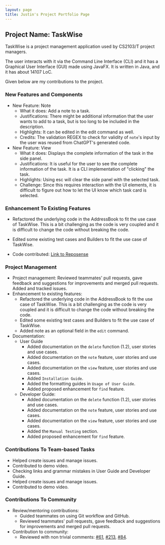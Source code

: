 ```yaml
---
layout: page
title: Justin's Project Portfolio Page
---
```


## Project Name: TaskWise

TaskWise is a project management application used by CS2103/T project managers.

The user interacts with it via the Command Line Interface (CLI) and it has a Graphical User
Interface (GUI) made using JavaFX. It is written in Java, and it has about 14107 LoC.

Given below are my contributions to the project.

### New Features and Components

* New Feature: Note
    * What it does: Add a note to a task.
    * Justifications: There might be additional information that the user wants to add to a task, but is too long to be included in the description.
    * Highlights: It can be edited in the edit command as well.
    * Credits: The validation REGEX to check for validity of `note`'s input by the user was reused from ChatGPT's
      generated code.
* New Feature: View
    * What it does: Displays the complete information of the task in the side panel.
    * Justifications: It is useful for the user to see the complete information of the task. It is a CLI implementation of "clicking" the task.
    * Highlights: Using esc will clear the side panel with the selected task.
    * Challenge: Since this requires interaction with the UI elements, it is difficult to figure out how to let the UI know which task card is selected.

### Enhancement To Existing Features

* Refactored the underlying code in the AddressBook to fit the use case of TaskWise. This is a bit challenging as the
      code is very coupled and it is difficult to change the code without breaking the code.
* Edited some existing test cases and Builders to fit the use case of TaskWise.


* Code contributed: [Link to Reposense](https://nus-cs2103-ay2324s1.github.io/tp-dashboard/?search=&sort=groupTitle&sortWithin=title&timeframe=commit&mergegroup=&groupSelect=groupByRepos&breakdown=true&checkedFileTypes=docs~functional-code~test-code&since=2023-09-22&tabOpen=true&tabType=authorship&tabAuthor=JCSnap&tabRepo=AY2324S1-CS2103T-T17-1%2Ftp%5Bmaster%5D&authorshipIsMergeGroup=false&authorshipFileTypes=docs~functional-code~test-code&authorshipIsBinaryFileTypeChecked=false&authorshipIsIgnoredFilesChecked=false)

### Project Management

* Project management: Reviewed teammates' pull requests, gave feedback and suggestions for improvements and merged pull
  requests. Added and tracked issues.
* Enhancement to existing features:
    * Refactored the underlying code in the AddressBook to fit the use case of TaskWise. This is a bit challenging as the
      code is very coupled and it is difficult to change the code without breaking the code.
    * Edited some existing test cases and Builders to fit the use case of TaskWise.
    * Added note as an optional field in the `edit` command.
* Documentation:
    * User Guide
        * Added documentation on the `delete` function (1.2), user stories and use cases.
        * Added documentation on the `note` feature, user stories and use cases.
        * Added documentation on the `view` feature, user stories and use cases.
        * Added `Installation Guide`.
        * Added the formatting guides in `Usage of User Guide`.
        * Added proposed enhancement for `find` feature.
    * Developer Guide:
        * Added documentation on the `delete` function (1.2), user stories and use cases.
        * Added documentation on the `note` feature, user stories and use cases.
        * Added documentation on the `view` feature, user stories and use cases.
        * Added the `Manual Testing` section.
        * Added proposed enhancement for `find` feature.

### Contributions To Team-based Tasks
* Helped create issues and manage issues.
* Contributed to demo video.
* Checking links and grammar mistakes in User Guide and Developer Guide.
* Helped create issues and manage issues.
* Contributed to demo video.

### Contributions To Community
* Review/mentoring contributions:
    * Guided teammates on using Git workflow and GitHub.
    * Reviewed teammates' pull requests, gave feedback and suggestions for improvements and merged pull requests.
* Contribution to community:
    * Reviewed with non trivial comments: [#61](https://github.com/AY2324S1-CS2103T-T17-1/tp/pull/61), [#213](https://github.com/AY2324S1-CS2103T-T17-1/tp/pull/213), [#84](https://github.com/AY2324S1-CS2103T-T17-1/tp/pull/84).